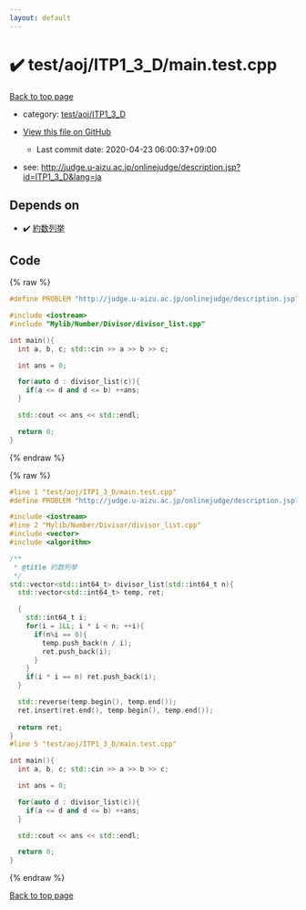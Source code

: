 ```yaml
---
layout: default
---
```


<!-- mathjax config similar to math.stackexchange -->
<script type="text/javascript" async
  src="https://cdnjs.cloudflare.com/ajax/libs/mathjax/2.7.5/MathJax.js?config=TeX-MML-AM_CHTML">
</script>
<script type="text/x-mathjax-config">
  MathJax.Hub.Config({
    TeX: { equationNumbers: { autoNumber: "AMS" }},
    tex2jax: {
      inlineMath: [ ['$','$'] ],
      processEscapes: true
    },
    "HTML-CSS": { matchFontHeight: false },
    displayAlign: "left",
    displayIndent: "2em"
  });
</script>

<script type="text/javascript" src="https://cdnjs.cloudflare.com/ajax/libs/jquery/3.4.1/jquery.min.js"></script>
<script src="https://cdn.jsdelivr.net/npm/jquery-balloon-js@1.1.2/jquery.balloon.min.js" integrity="sha256-ZEYs9VrgAeNuPvs15E39OsyOJaIkXEEt10fzxJ20+2I=" crossorigin="anonymous"></script>
<script type="text/javascript" src="../../../../assets/js/copy-button.js"></script>
<link rel="stylesheet" href="../../../../assets/css/copy-button.css" />


# :heavy_check_mark: test/aoj/ITP1_3_D/main.test.cpp

<a href="../../../../index.html">Back to top page</a>

* category: <a href="../../../../index.html#8d38fbe7bd169996a63c214260a5e34a">test/aoj/ITP1_3_D</a>
* <a href="{{ site.github.repository_url }}/blob/master/test/aoj/ITP1_3_D/main.test.cpp">View this file on GitHub</a>
    - Last commit date: 2020-04-23 06:00:37+09:00


* see: <a href="http://judge.u-aizu.ac.jp/onlinejudge/description.jsp?id=ITP1_3_D&lang=ja">http://judge.u-aizu.ac.jp/onlinejudge/description.jsp?id=ITP1_3_D&lang=ja</a>


## Depends on

* :heavy_check_mark: <a href="../../../../library/Mylib/Number/Divisor/divisor_list.cpp.html">約数列挙</a>


## Code

<a id="unbundled"></a>
{% raw %}
```cpp
#define PROBLEM "http://judge.u-aizu.ac.jp/onlinejudge/description.jsp?id=ITP1_3_D&lang=ja"

#include <iostream>
#include "Mylib/Number/Divisor/divisor_list.cpp"

int main(){
  int a, b, c; std::cin >> a >> b >> c;

  int ans = 0;

  for(auto d : divisor_list(c)){
    if(a <= d and d <= b) ++ans;
  }

  std::cout << ans << std::endl;

  return 0;
}

```
{% endraw %}

<a id="bundled"></a>
{% raw %}
```cpp
#line 1 "test/aoj/ITP1_3_D/main.test.cpp"
#define PROBLEM "http://judge.u-aizu.ac.jp/onlinejudge/description.jsp?id=ITP1_3_D&lang=ja"

#include <iostream>
#line 2 "Mylib/Number/Divisor/divisor_list.cpp"
#include <vector>
#include <algorithm>

/**
 * @title 約数列挙
 */
std::vector<std::int64_t> divisor_list(std::int64_t n){
  std::vector<std::int64_t> temp, ret;

  {
    std::int64_t i;
    for(i = 1LL; i * i < n; ++i){
      if(n%i == 0){
        temp.push_back(n / i);
        ret.push_back(i);
      }
    }
    if(i * i == n) ret.push_back(i);
  }

  std::reverse(temp.begin(), temp.end());
  ret.insert(ret.end(), temp.begin(), temp.end());
  
  return ret;
}
#line 5 "test/aoj/ITP1_3_D/main.test.cpp"

int main(){
  int a, b, c; std::cin >> a >> b >> c;

  int ans = 0;

  for(auto d : divisor_list(c)){
    if(a <= d and d <= b) ++ans;
  }

  std::cout << ans << std::endl;

  return 0;
}

```
{% endraw %}

<a href="../../../../index.html">Back to top page</a>

